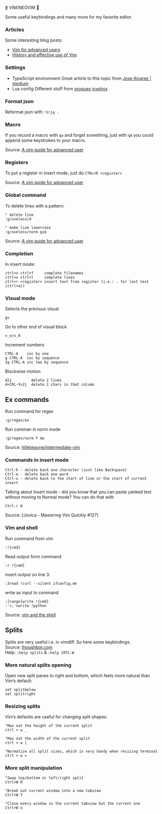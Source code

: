[#](#) VIM/NEOVIM 💓

Some useful keybindings and many more for my favorite editor.

### Articles

Some interesting blog posts:

 - [Vim for advanced users](https://thevaluable.dev/vim-advanced/)
 - [History and effective use of Vim](https://begriffs.com/posts/2019-07-19-history-use-vim.html)

### Settings

 - TypeScript environment
   Great article to this topic from [Jose Alvarez | medium](https://jose-elias-alvarez.medium.com/configuring-neovims-lsp-client-for-typescript-development-5789d58ea9c)
 - Lua config
   Different stuff from [oroques](https://oroques.dev/notes/neovim-init/) [icyphox](https://icyphox.sh/blog/nvim-lua/)

### Format json

Reformat json with `:%!jq .`

### Macro

If you record a macro with `qa` and forget something, just with `qA` you could append some keystrokes to your macro.

Source: [A vim guide for advanced user](https://thevaluable.dev/vim-advanced/)

### Registers

To put a register in insert mode, just do `CTRL+R <register>`

Source: [A vim guide for advanced user](https://thevaluable.dev/vim-advanced/)

### Global command

To delete lines with a pattern:

```vim
" delete line
:g/useless/d

" make line lowercase
:g/useless/norm gu$
````

Source: [A vim guide for advanced user](https://thevaluable.dev/vim-advanced/)

### Completion

In insert mode:

    ctrl+x ctrl+f     complete filenames
    ctrl+x ctrl+l     complete lines
    ctrl+r <register> insert text from register (i.e.: . for last text [ctrl+a])

### Visual mode

Selects the previous visual

    gv

Go to other end of visual block

    v_o/v_0

Increment numbers

    CTRL-A    inc by one
    g CTRL-A  inc by sequence
    2g CTRL-A inc two by sequence

Blockwise motion

    d2j         delete 2 lines
    d<CRL-V>2j  delete 2 chars in that column

## Ex commands

Run command for regex

    :g/regex/ex

Run comman in norm mode

    :g/regex/norm f dw

Source:
[hillelwayne/intermediate-vim](https://www.hillelwayne.com/post/intermediate-vim/)

### Commands in insert mode

    Ctrl-h - delete back one character (just like Backspace)
    Ctrl-w - delete back one word
    Ctrl-u - delete back to the start of line or the start of current insert
    
Talking about Insert mode - did you know that you can paste yanked text without moving to Normal mode? 
You can do that with 

    Ctrl-r 0

Source: [Jovica - Mastering Vim Quickly #127]

### Vim and shell
Run command from vim

    :!{cmd}

Read output form command

    :r !{cmd}

insert output on line 3:

    :3read !curl --silent ifconfig.me

write as input to command

    :[range]write !{cmd}
    :'<,'>write !python

Source: [vim and the shell](https://vimways.org/2019/vim-and-the-shell/)

## Splits
Splits are very useful i.e. in vimdiff. So here some keybindings.  
Source: [thoughbot.com](https://thoughtbot.com/blog/vim-splits-move-faster-and-more-naturally)  
Help: `:help splits` & `:help CRTL-W`

### More natural splits opening
Open new split panes to right and bottom, which feels more natural than Vim’s default:

    set splitbelow
    set splitright

### Resizing splits 
Vim’s defaults are useful for changing split shapes:

    "Max out the height of the current split
    ctrl + w _

    "Max out the width of the current split
    ctrl + w |

    "Normalize all split sizes, which is very handy when resizing terminal
    ctrl + w =

### More split manipulation
    "Swap top/bottom or left/right split
    Ctrl+W R

    "Break out current window into a new tabview
    Ctrl+W T

    "Close every window in the current tabview but the current one
    Ctrl+W o
